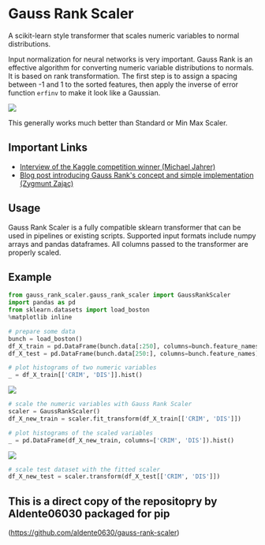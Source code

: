 # Gauss Rank Scaler
  
A scikit-learn style transformer that scales numeric variables to normal distributions. 

Input normalization for neural networks is very important. Gauss Rank is an effective algorithm for converting numeric variable distributions to normals. It is based on rank transformation. The first step is to assign a spacing between -1 and 1 to the sorted features, then apply the inverse of error function `erfinv` to make it look like a Gaussian. 
  
![](https://aldente0630.github.io/assets/gauss_rank_scaler3.png)
  
This generally works much better than Standard or Min Max Scaler.
  
## Important Links
  
* [Interview of the Kaggle competition winner (Michael Jahrer)](https://www.kaggle.com/c/porto-seguro-safe-driver-prediction/discussion/44629#250927)  
* [Blog post introducing Gauss Rank's concept and simple implementation (Zygmunt Zając)](http://fastml.com/preparing-continuous-features-for-neural-networks-with-rankgauss)
  
## Usage

Gauss Rank Scaler is a fully compatible sklearn transformer that can be used in pipelines or existing scripts. Supported input formats include numpy arrays and pandas dataframes. All columns passed to the transformer are properly scaled.

## Example

```python
from gauss_rank_scaler.gauss_rank_scaler import GaussRankScaler
import pandas as pd
from sklearn.datasets import load_boston
%matplotlib inline

# prepare some data
bunch = load_boston()
df_X_train = pd.DataFrame(bunch.data[:250], columns=bunch.feature_names)
df_X_test = pd.DataFrame(bunch.data[250:], columns=bunch.feature_names)

# plot histograms of two numeric variables
_ = df_X_train[['CRIM', 'DIS']].hist()
```
![](https://aldente0630.github.io/assets/gauss_rank_scaler1.png)
```python
# scale the numeric variables with Gauss Rank Scaler
scaler = GaussRankScaler()
df_X_new_train = scaler.fit_transform(df_X_train[['CRIM', 'DIS']])

# plot histograms of the scaled variables
_ = pd.DataFrame(df_X_new_train, columns=['CRIM', 'DIS']).hist()
```
![](https://aldente0630.github.io/assets/gauss_rank_scaler2.png)
```python
# scale test dataset with the fitted scaler
df_X_new_test = scaler.transform(df_X_test[['CRIM', 'DIS']])
```
## This is a direct copy of the repositopry by Aldente06030 packaged for pip
(https://github.com/aldente0630/gauss-rank-scaler)
